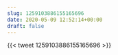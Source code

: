 ```yaml
---
slug: 1259103886155165696
date: 2020-05-09 12:52:14+00:00
draft: false
---
```


{{< tweet 1259103886155165696 >}}
